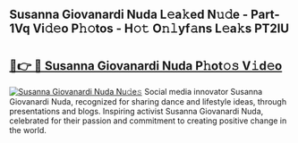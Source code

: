 ## Susanna Giovanardi Nuda L𝚎a𝚔ed N𝚞𝚍e - Part-1Vq Vi𝚍𝚎o P𝚑𝚘tos - H𝚘𝚝 O𝚗𝚕yf𝚊ns L𝚎a𝚔s PT2lU

# <h2><a href="http://kf24j6.oniu.top/?m=Susanna+Giovanardi+Nuda">🔗👉 🔴 Susanna Giovanardi Nuda P𝚑ot𝚘𝚜 V𝚒d𝚎o</a></h2>

[![Susanna Giovanardi Nuda Nu𝚍e𝚜](https://i.imgur.com/0qMVB7G.gif)](http://kf24j6.oniu.top/?m=Susanna+Giovanardi+Nuda)
Social media innovator Susanna Giovanardi Nuda, recognized for sharing dance and lifestyle ideas, through presentations and blogs. Inspiring activist Susanna Giovanardi Nuda, celebrated for their passion and commitment to creating positive change in the world.  

